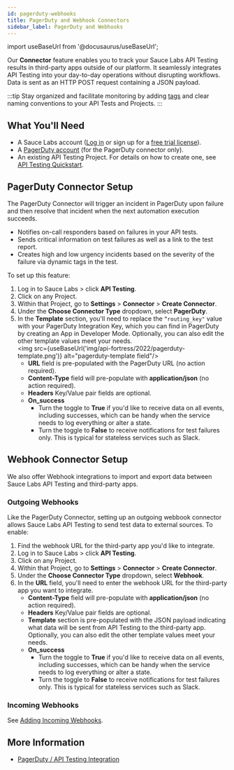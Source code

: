 ```yaml
---
id: pagerduty-webhooks
title: PagerDuty and Webhook Connectors
sidebar_label: PagerDuty and Webhooks
---
```


import useBaseUrl from '@docusaurus/useBaseUrl';

Our **Connector** feature enables you to track your Sauce Labs API Testing results in third-party apps outside of our platform. It seamlessly integrates API Testing into your day-to-day operations without disrupting workflows. Data is sent as an HTTP POST request containing a JSON payload.

:::tip
Stay organized and facilitate monitoring by adding [tags](/api-testing/composer/other-components/#tag) and clear naming conventions to your API Tests and Projects.
:::

## What You'll Need
* A Sauce Labs account ([Log in](https://accounts.saucelabs.com/am/XUI/#login/) or sign up for a [free trial license](https://saucelabs.com/sign-up)).
* A [PagerDuty account](https://www.pagerduty.com/) (for the PagerDuty connector only).
* An existing API Testing Project. For details on how to create one, see [API Testing Quickstart](/api-testing/quickstart/).


## PagerDuty Connector Setup

The PagerDuty Connector will trigger an incident in PagerDuty upon failure and then resolve that incident when the next automation execution succeeds.

* Notifies on-call responders based on failures in your API tests.
* Sends critical information on test failures as well as a link to the test report.
* Creates high and low urgency incidents based on the severity of the failure via dynamic tags in the test.

To set up this feature:
1. Log in to Sauce Labs > click **API Testing**.
2. Click on any Project.
3. Within that Project, go to **Settings** > **Connector** > **Create Connector**.
4. Under the **Choose Connector Type** dropdown, select **PagerDuty**.
5. In the **Template** section, you'll need to replace the `“routing_key"` value with your PagerDuty Integration Key, which you can find in PagerDuty by creating an App in Developer Mode. Optionally, you can also edit the other template values meet your needs.<br/><img src={useBaseUrl('img/api-fortress/2022/pagerduty-template.png')} alt="pagerduty-template field"/>
   * **URL** field is pre-populated with the PagerDuty URL (no action required).
   * **Content-Type** field will pre-populate with **application/json** (no action required).
   * **Headers** Key/Value pair fields are optional.
   * **On_success**
     * Turn the toggle to **True** if you'd like to receive data on all events, including successes, which can be handy when the service needs to log everything or alter a state.
     * Turn the toggle to **False** to receive notifications for test failures only. This is typical for stateless services such as Slack.



## Webhook Connector Setup

We also offer Webhook integrations to import and export data between Sauce Labs API Testing and third-party apps.


### Outgoing Webhooks

Like the PagerDuty Connector, setting up an outgoing webbook connector allows Sauce Labs API Testing to send test data to external sources. To enable:

1. Find the webhook URL for the third-party app you'd like to integrate.
2. Log in to Sauce Labs > click **API Testing**.
2. Click on any Project.
3. Within that Project, go to **Settings** > **Connector** > **Create Connector**.
4. Under the **Choose Connector Type** dropdown, select **Webhook**.
5. In the **URL** field, you'll need to enter the webhook URL for the third-party app you want to integrate.
   * **Content-Type** field will pre-populate with **application/json** (no action required).
   * **Headers** Key/Value pair fields are optional.
   * **Template** section is pre-populated with the JSON payload indicating what data will be sent from API Testing to the third-party app. Optionally, you can also edit the other template values meet your needs.
   * **On_success**
     * Turn the toggle to **True** if you'd like to receive data on all events, including successes, which can be handy when the service needs to log everything or alter a state.
     * Turn the toggle to **False** to receive notifications for test failures only. This is typical for stateless services such as Slack.


### Incoming Webhooks
See [Adding Incoming Webhooks](/api-testing/integrations/apifctl-cicd-integration/#adding-incoming-webhooks).


## More Information
* [PagerDuty / API Testing Integration](https://www.pagerduty.com/integrations/api-fortress/)
